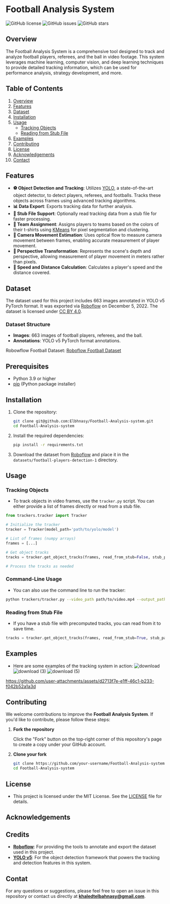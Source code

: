 # Football Analysis System

![GitHub license](https://img.shields.io/github/license/Elbhnasy/Football-Analysis-system)
![GitHub issues](https://img.shields.io/github/issues/Elbhnasy/Football-Analysis-system)
![GitHub stars](https://img.shields.io/github/stars/Elbhnasy/Football-Analysis-system)

## Overview

The Football Analysis System is a comprehensive tool designed to track and analyze football players, referees, and the ball in video footage. This system leverages machine learning, computer vision, and deep learning techniques to provide detailed tracking information, which can be used for performance analysis, strategy development, and more.

## Table of Contents
1. [Overview](#overview)
2. [Features](#features)
3. [Dataset](#dataset)
4. [Installation](#installation)
5. [Usage](#usage)
    - [Tracking Objects](#tracking-objects)
    - [Reading from Stub File](#reading-from-stub-file)
6. [Examples](#examples)
7. [Contributing](#contributing)
8. [License](#license)
9. [Acknowledgements](#acknowledgements)
10. [Contact](#contact)

## Features

- **⚽ Object Detection and Tracking**: Utilizes [YOLO](https://github.com/ultralytics/yolov8), a state-of-the-art object detector, to detect players, referees, and footballs. Tracks these objects across frames using advanced tracking algorithms.
- **📊 Data Export**: Exports tracking data for further analysis.
- **📁 Stub File Support**: Optionally read tracking data from a stub file for faster processing.
- **🎨 Team Assignment**: Assigns players to teams based on the colors of their t-shirts using [KMeans](https://scikit-learn.org/stable/modules/clustering.html#k-means) for pixel segmentation and clustering.
- **🎥 Camera Movement Estimation**: Uses optical flow to measure camera movement between frames, enabling accurate measurement of player movement.
- **🔄 Perspective Transformation**: Represents the scene's depth and perspective, allowing measurement of player movement in meters rather than pixels.
- **🏃 Speed and Distance Calculation**: Calculates a player's speed and the distance covered.

## Dataset

The dataset used for this project includes 663 images annotated in YOLO v5 PyTorch format. It was exported via [Roboflow](https://api.roboflow.com/) on December 5, 2022. The dataset is licensed under [CC BY 4.0](https://creativecommons.org/licenses/by/4.0/).

### Dataset Structure

- **Images**: 663 images of football players, referees, and the ball.
- **Annotations**: YOLO v5 PyTorch format annotations.

Robowflow Football Dataset: [Roboflow Football Dataset](https://universe.roboflow.com/roboflow-jvuqo/football-players-detection-3zvbc/dataset/1)

## Prerequisites

- Python 3.9 or higher
- [pip](https://pip.pypa.io/en/stable/) (Python package installer)

## Installation

1. Clone the repository:
    ```bash
    git clone git@github.com:Elbhnasy/Football-Analysis-system.git
    cd Football-Analysis-system
    ```

2. Install the required dependencies:
    ```bash
    pip install -r requirements.txt
    ```

3. Download the dataset from [Roboflow](https://api.roboflow.com/) and place it in the `datasets/football-players-detection-1` directory.

## Usage

### Tracking Objects

- To track objects in video frames, use the `tracker.py` script. You can either provide a list of frames directly or read from a stub file.

```python
from trackers.tracker import Tracker

# Initialize the tracker
tracker = Tracker(model_path='path/to/yolo/model')

# List of frames (numpy arrays)
frames = [...]

# Get object tracks
tracks = tracker.get_object_tracks(frames, read_from_stub=False, stub_path=None)

# Process the tracks as needed
```

### Command-Line Usage
- You can also use the command line to run the tracker:

```bash
python trackers/tracker.py --video_path path/to/video.mp4 --output_path path/to/output
```

### Reading from Stub File
- If you have a stub file with precomputed tracks, you can read from it to save time.

```python
tracks = tracker.get_object_tracks(frames, read_from_stub=True, stub_path='path/to/stub/file')
```
## Examples
- Here are some examples of the tracking system in action:
![download](https://github.com/user-attachments/assets/fdaafa66-c490-4a62-8a23-ddf557a40054)
![download (3)](https://github.com/user-attachments/assets/739f2571-3661-4000-948c-94ef8e247923)
![download (5)](https://github.com/user-attachments/assets/92ab68fd-c8e7-47ed-91be-b6a7f485d9c5)



https://github.com/user-attachments/assets/d2713f7e-e1ff-46c1-b233-f042b52a1a3d




## Contributing

We welcome contributions to improve the **Football Analysis System**. If you'd like to contribute, please follow these steps:

1. **Fork the repository**

   Click the "Fork" button on the top-right corner of this repository's page to create a copy under your GitHub account.

2. **Clone your fork**

   ```bash
   git clone https://github.com/your-username/Football-Analysis-system.git
   cd Football-Analysis-system

## License

- This project is licensed under the MIT License. See the [LICENSE](LICENSE) file for details.

## Acknowledgements

## Credits

- **[Roboflow](https://roboflow.com/)**: For providing the tools to annotate and export the dataset used in this project.
- **[YOLO v5](https://github.com/ultralytics/yolov5)**: For the object detection framework that powers the tracking and detection features in this system.

## Contat

For any questions or suggestions, please feel free to open an issue in this repository or contact us directly at **khaledtelbahnasy@gmail.com**.

